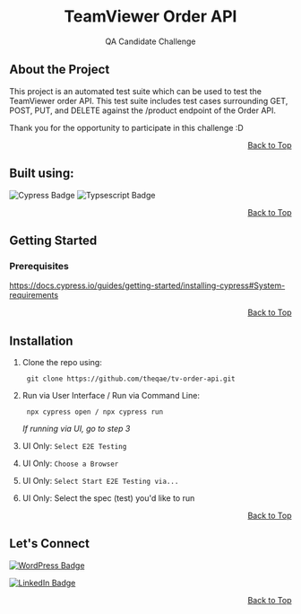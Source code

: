 <div align="center">

# TeamViewer Order API
QA Candidate Challenge
</div>

## About the Project

This project is an automated test suite which can be used to test the TeamViewer order API. This test suite includes test cases surrounding GET, POST, PUT, and DELETE against the /product endpoint of the Order API.

Thank you for the opportunity to participate in this challenge :D 

<div align="right"

[Back to Top](#price-checker)

</div>

## Built using:

![Cypress Badge](https://img.shields.io/badge/cypress-%2369D3A7?logo=cypress&logoColor=%2369D3A7&labelColor=white&color=blue)
![Typsescript Badge](https://img.shields.io/badge/typsescript-%233178C6?logo=typescript&labelColor=white)

<div align="right"

[Back to Top](#price-checker)

</div>

## Getting Started

### Prerequisites
https://docs.cypress.io/guides/getting-started/installing-cypress#System-requirements

<div align="right"

[Back to Top](#price-checker)

</div>

## Installation

1. Clone the repo using:

        git clone https://github.com/theqae/tv-order-api.git
2. Run via User Interface / Run via Command Line:
    
        npx cypress open / npx cypress run
    *If running via UI, go to step 3*
3. UI Only: `Select E2E Testing`
4. UI Only: `Choose a Browser`
5. UI Only: `Select Start E2E Testing via...`
6. UI Only: Select the spec (test) you'd like to run

<div align="right"

[Back to Top](#price-checker)

</div>

## Let's Connect

[![WordPress Badge](https://img.shields.io/badge/The%20Quality%20Assurance%20Engineer-%2321759B?style=social&logo=wordpress&logoColor=%2321759B&labelColor=white&color=blue)](https://theqae.com)

[![LinkedIn Badge](https://img.shields.io/badge/LinkedIn-%230A66C2?style=social&logo=linkedIn&logoColor=%230A66C2&labelColor=white&color=blue)](https://www.linkedin.com/in/sanchezant/)

<div align="right"

[Back to Top](#price-checker)

</div>